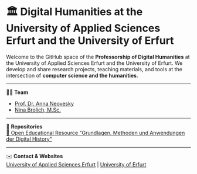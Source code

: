 # 🏛️ Digital Humanities at the University of Applied Sciences Erfurt and the University of Erfurt

Welcome to the GitHub space of the **Professorship of Digital Humanities** at the University of Applied Sciences Erfurt and the University of Erfurt.
We develop and share research projects, teaching materials, and tools at the intersection of **computer science and the humanities**.  

---

👩‍🏫 **Team**  
- [Prof. Dr. Anna Neovesky](https://github.com/annaneo)
- [Nina Brolich, M.Sc.](https://github.com/nina-bro)

---

📂 **Repositories**  
[📝 Open Educational Resource "Grundlagen, Methoden und Anwendungen der Digital History"](https://dh-erfurt.github.io/digital-history/home.html)

---

✉️ **Contact & Websites**  
[University of Applied Sciences Erfurt](https://ai.fh-erfurt.de/neovesky) | [University of Erfurt](https://www.uni-erfurt.de/philosophische-fakultaet/seminare-professuren/historisches-seminar/professuren/dh)
